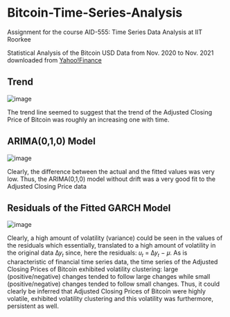 # Bitcoin-Time-Series-Analysis

Assignment for the course AID-555: Time Series Data Analysis at IIT Roorkee

Statistical Analysis of the Bitcoin USD Data from Nov. 2020 to Nov. 2021 downloaded from [Yahoo!Finance](https://finance.yahoo.com/quote/BTC-USD/history?p=BTC-USD)

## Trend

![image](https://user-images.githubusercontent.com/79297451/206381035-227bb0e6-f6f1-494b-90d1-74ae8e566725.png)

The trend line seemed to suggest that the trend of the Adjusted Closing Price of Bitcoin was roughly an increasing one with time.

## ARIMA(0,1,0) Model

![image](https://user-images.githubusercontent.com/79297451/206381694-d993ef78-4ed1-4b49-8db0-20a4c81a193a.png)

Clearly, the difference between the actual and the fitted values was very low. Thus, the ARIMA(0,1,0) model without drift was a very good fit to the Adjusted Closing Price data

## Residuals of the Fitted GARCH Model

![image](https://user-images.githubusercontent.com/79297451/206382098-de5a53a7-714c-4e23-9978-b539d325218a.png)

Clearly, a high amount of volatility (variance) could be seen in the values of the residuals which essentially, translated to a high amount of volatility in the original data Δ𝑦<sub>𝑡</sub> since, here the residuals: 𝑢<sub>𝑡</sub> = Δ𝑦<sub>𝑡</sub> − 𝜇. 
As is characteristic of financial time series data, the time series of the Adjusted Closing Prices of Bitcoin exhibited volatility clustering: large (positive/negative) changes tended to follow large changes while small (positive/negative) changes tended to follow small changes. 
Thus, it could clearly be inferred that Adjusted Closing Prices of Bitcoin were highly volatile, exhibited volatility clustering and this volatility was furthermore, persistent as well.

